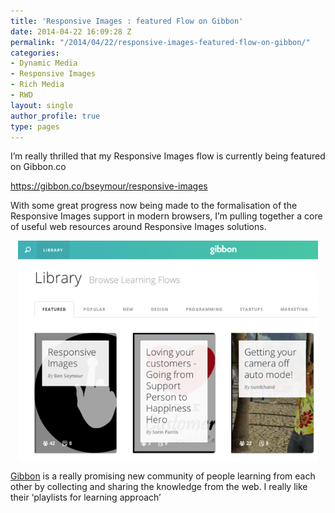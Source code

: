 ```yaml
---
title: 'Responsive Images : featured Flow on Gibbon'
date: 2014-04-22 16:09:28 Z
permalink: "/2014/04/22/responsive-images-featured-flow-on-gibbon/"
categories:
- Dynamic Media
- Responsive Images
- Rich Media
- RWD
layout: single
author_profile: true
type: pages
---
```


I’m really thrilled that my Responsive Images flow is currently being featured on Gibbon.co

<https://gibbon.co/bseymour/responsive-images>

With some great progress now being made to the formalisation of the Responsive Images support in modern browsers, I&#8217;m pulling together a core of useful web resources around Responsive Images solutions.

<img style="display: block; margin-left: auto; margin-right: auto; border: 0px;" title="Screenshot 2014-04-22 16.56.13.png" src="/images/allbsuploads/2014/04/Screenshot-2014-04-22-16.56.13.png" alt="Screenshot 2014 04 22 16 56 13" width="480" height="354" border="0" />

[Gibbon](https://gibbon.co/) is a really promising new community of people learning from each other by collecting and sharing the knowledge from the web. I really like their &#8216;playlists for learning approach&#8217;
